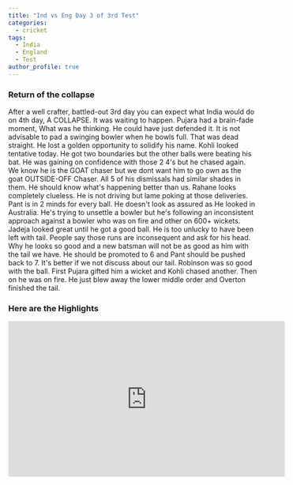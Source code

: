 ```yaml
---
title: "Ind vs Eng Day 3 of 3rd Test"
categories:
  - cricket
tags:
  - India
  - England
  - Test
author_profile: true
---
```


### Return of the collapse

After a well crafter, battled-out 3rd day you can expect what India would do on 4th day, A COLLAPSE. It was waiting to happen. Pujara had a brain-fade moment, What was he thinking. He could have just defended it. It is not advisable to pad a swinging bowler when he bowls full. That was dead straight. He lost a golden opportunity to solidify his name. Kohli looked tentative today. He got two boundaries but the other balls were beating his bat. He was gaining on confidence with those 2 4's but he chased again. We know he is the GOAT chaser but we dont want him to go own as the goat OUTSIDE-OFF Chaser. All 5 of his dismissals had similar shades in them. He should know what's happening better than us. Rahane looks completely clueless. He is not driving but lame poking at those deliveries. Pant is in 2 minds for every ball. He doesn't look as assured as He looked in Australia. He's trying to unsettle a bowler but he's following an inconsistent approach against a bowler who was on fire and other on 600+ wickets. Jadeja looked great until he got a good ball. He is too unlucky to have been left with tail. People say those runs are inconsequent and ask for his head. Why he looks so good and a new batsman will not be as good as him with the tail we have. He should be promoted to 6 and Pant should be pushed back to 7. It's better if we not discuss about our tail. Robinson was so good with the ball. First Pujara gifted him a wicket and Kohli chased another. Then on he was on fire. He just blew away the lower middle order and Overton finished the tail. 

### Here are the Highlights
<iframe width="560" height="315" src="https://www.youtube-nocookie.com/embed/FjzhkVAo7bU" title="YouTube video player" frameborder="0" allow="accelerometer; autoplay; clipboard-write; encrypted-media; gyroscope; picture-in-picture" allowfullscreen></iframe>
